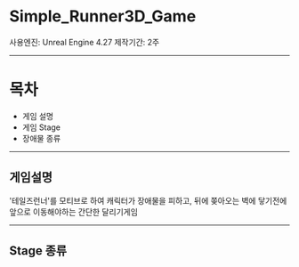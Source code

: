 # Simple_Runner3D_Game

사용엔진: Unreal Engine 4.27
제작기간: 2주  

---

# 목차
+ 게임 설명
+ 게임 Stage
+ 장애물 종류
---

## 게임설명
'테일즈런너'를 모티브로 하여 캐릭터가 장애물을 피하고, 뒤에 쫒아오는 벽에 닿기전에 앞으로 이동해야하는 간단한 달리기게임  

---
## Stage 종류
